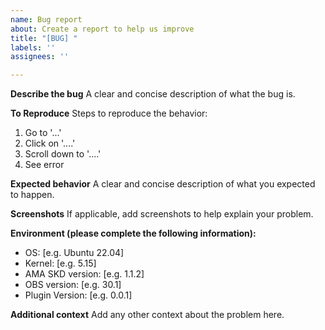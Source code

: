 ```yaml
---
name: Bug report
about: Create a report to help us improve
title: "[BUG] "
labels: ''
assignees: ''

---
```


**Describe the bug**
A clear and concise description of what the bug is.

**To Reproduce**
Steps to reproduce the behavior:
1. Go to '...'
2. Click on '....'
3. Scroll down to '....'
4. See error

**Expected behavior**
A clear and concise description of what you expected to happen.

**Screenshots**
If applicable, add screenshots to help explain your problem.

**Environment (please complete the following information):**
 - OS: [e.g. Ubuntu 22.04]
 - Kernel: [e.g. 5.15]
 - AMA SKD version: [e.g. 1.1.2]
 - OBS version: [e.g. 30.1]
 - Plugin Version: [e.g. 0.0.1]

**Additional context**
Add any other context about the problem here.
